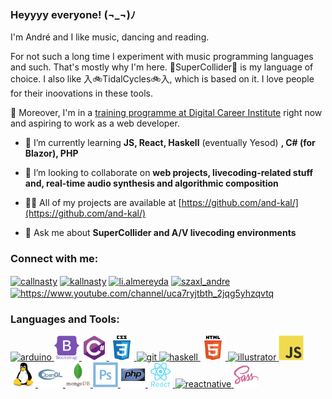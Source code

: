 ### Heyyyy everyone! (¬_¬)ﾉ

I'm André and I like music, dancing and reading.

For not such a long time I experiment with music programming languages and such. That's mostly why I'm here.
🌌SuperCollider🌌 is my language of choice. I also like 入🚲TidalCycles🚲入, which is based on it.
I love people for their inoovations in these tools.

🔭 Moreover, I'm in a [training programme at Digital Career Institute](https://digitalcareerinstitute.org/) right now and aspiring to work as a web developer.

- 🌱 I’m currently learning **JS, React, Haskell** (eventually Yesod) **, C# (for Blazor), PHP**

- 👯 I’m looking to collaborate on **web projects, livecoding-related stuff and, real-time audio synthesis and algorithmic composition**

- 👨‍💻 All of my projects are available at [https://github.com/and-kal/](https://github.com/and-kal/)

- 💬 Ask me about **SuperCollider and A/V livecoding environments**

<h3 align="left">Connect with me:</h3>
<p align="left">
<a href="https://codepen.io/callnasty" target="blank"><img align="center" src="https://raw.githubusercontent.com/rahuldkjain/github-profile-readme-generator/master/src/images/icons/Social/codepen.svg" alt="callnasty" height="30" width="40" /></a>
<a href="https://dev.to/kallnasty" target="blank"><img align="center" src="https://cdn.jsdelivr.net/npm/simple-icons@3.0.1/icons/dev-dot-to.svg" alt="kallnasty" height="30" width="40" /></a>
<a href="https://fb.com/li.almereyda" target="blank"><img align="center" src="https://raw.githubusercontent.com/rahuldkjain/github-profile-readme-generator/master/src/images/icons/Social/facebook.svg" alt="li.almereyda" height="30" width="40" /></a>
<a href="https://instagram.com/szaxl_andre" target="blank"><img align="center" src="https://raw.githubusercontent.com/rahuldkjain/github-profile-readme-generator/master/src/images/icons/Social/instagram.svg" alt="szaxl_andre" height="30" width="40" /></a>
<a href="https://www.youtube.com/c/https://www.youtube.com/channel/uca7ryjtbth_2jqg5yhzqvtq" target="blank"><img align="center" src="https://raw.githubusercontent.com/rahuldkjain/github-profile-readme-generator/master/src/images/icons/Social/youtube.svg" alt="https://www.youtube.com/channel/uca7ryjtbth_2jqg5yhzqvtq" height="30" width="40" /></a>
</p>

<h3 align="left">Languages and Tools:</h3>
<p align="left"> <a href="https://www.arduino.cc/" target="_blank"> <img src="https://cdn.worldvectorlogo.com/logos/arduino-1.svg" alt="arduino" width="40" height="40"/> </a> <a href="https://getbootstrap.com" target="_blank"> <img src="https://raw.githubusercontent.com/devicons/devicon/master/icons/bootstrap/bootstrap-plain-wordmark.svg" alt="bootstrap" width="40" height="40"/> </a> <a href="https://www.w3schools.com/cs/" target="_blank"> <img src="https://raw.githubusercontent.com/devicons/devicon/master/icons/csharp/csharp-original.svg" alt="csharp" width="40" height="40"/> </a> <a href="https://www.w3schools.com/css/" target="_blank"> <img src="https://raw.githubusercontent.com/devicons/devicon/master/icons/css3/css3-original-wordmark.svg" alt="css3" width="40" height="40"/> </a> <a href="https://git-scm.com/" target="_blank"> <img src="https://www.vectorlogo.zone/logos/git-scm/git-scm-icon.svg" alt="git" width="40" height="40"/> </a> <a href="https://www.haskell.org/" target="_blank"> <img src="https://upload.wikimedia.org/wikipedia/commons/1/1c/Haskell-Logo.svg" alt="haskell" width="40" height="40"/> </a> <a href="https://www.w3.org/html/" target="_blank"> <img src="https://raw.githubusercontent.com/devicons/devicon/master/icons/html5/html5-original-wordmark.svg" alt="html5" width="40" height="40"/> </a> <a href="https://www.adobe.com/in/products/illustrator.html" target="_blank"> <img src="https://www.vectorlogo.zone/logos/adobe_illustrator/adobe_illustrator-icon.svg" alt="illustrator" width="40" height="40"/> </a> <a href="https://developer.mozilla.org/en-US/docs/Web/JavaScript" target="_blank"> <img src="https://raw.githubusercontent.com/devicons/devicon/master/icons/javascript/javascript-original.svg" alt="javascript" width="40" height="40"/> </a> <a href="https://www.linux.org/" target="_blank"> <img src="https://raw.githubusercontent.com/devicons/devicon/master/icons/linux/linux-original.svg" alt="linux" width="40" height="40"/> </a> <a href="https://www.opengl.org/" target="_blank"> <img src="https://raw.githubusercontent.com/devicons/devicon/master/icons/opengl/opengl-original.svg" alt="opengl" width="40" height="40"/> </a> <a href="https://www.mongodb.com/" target="_blank"> <img src="https://raw.githubusercontent.com/devicons/devicon/master/icons/mongodb/mongodb-original-wordmark.svg" alt="mongodb" width="40" height="40"/> </a> <a href="https://www.photoshop.com/en" target="_blank"> <img src="https://raw.githubusercontent.com/devicons/devicon/master/icons/photoshop/photoshop-line.svg" alt="photoshop" width="40" height="40"/> </a> <a href="https://www.php.net" target="_blank"> <img src="https://raw.githubusercontent.com/devicons/devicon/master/icons/php/php-original.svg" alt="php" width="40" height="40"/> </a> <a href="https://reactjs.org/" target="_blank"> <img src="https://raw.githubusercontent.com/devicons/devicon/master/icons/react/react-original-wordmark.svg" alt="react" width="40" height="40"/> </a> <a href="https://reactnative.dev/" target="_blank"> <img src="https://reactnative.dev/img/header_logo.svg" alt="reactnative" width="40" height="40"/> </a> <a href="https://sass-lang.com" target="_blank"> <img src="https://raw.githubusercontent.com/devicons/devicon/master/icons/sass/sass-original.svg" alt="sass" width="40" height="40"/> </a> </p>
